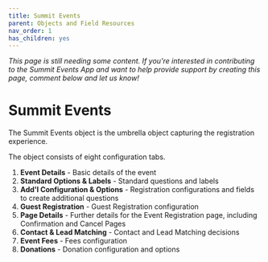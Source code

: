 ```yaml
---
title: Summit Events
parent: Objects and Field Resources
nav_order: 1
has_children: yes
---
```



*This page is still needing some content. If you're interested in contributing to the Summit Events App and want to help provide support by creating this page, comment below and let us know!*

# Summit Events

The Summit Events object is the umbrella object capturing the registration experience.

The object consists of eight configuration tabs.
1. **Event Details** - Basic details of the event
2. **Standard Options & Labels** - Standard questions and labels
3. **Add'l Configuration & Options** - Registration configurations and fields to create additional questions
4. **Guest Registration** - Guest Registration configuration
5. **Page Details** - Further details for the Event Registration page, including Confirmation and Cancel Pages
6. **Contact & Lead Matching** - Contact and Lead Matching decisions
7. **Event Fees** - Fees configuration
8. **Donations** - Donation configuration and options
